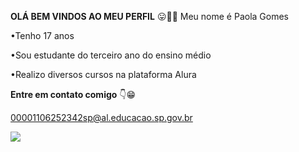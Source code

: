 **OLÁ BEM VINDOS AO MEU PERFIL** 😛💜💜
Meu nome é Paola Gomes

•Tenho 17 anos

•Sou estudante do terceiro ano do ensino médio

•Realizo diversos cursos na plataforma Alura

**Entre em contato comigo** 👇😁

00001106252342sp@al.educacao.sp.gov.br

![](https://tenor.com/pt-BR/view/mandela-gif-12632218155512748008)
